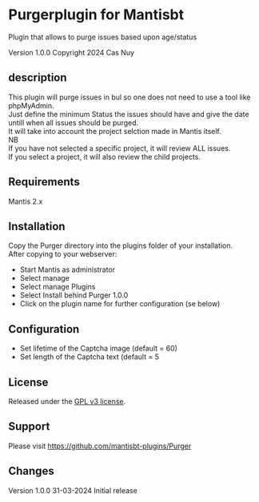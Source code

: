 # Purgerplugin for Mantisbt
Plugin that allows to purge issues based upon age/status

Version 1.0.0
Copyright 2024 Cas Nuy

## description

This plugin will purge issues in bul so one does not need to use a tool like phpMyAdmin.<br>
Just define the minimum Status the issues should have and give the date untill when all issues should be purged.<br>
It will take into account the project selction made in Mantis itself.<br>
NB<br>
If you have not selected a specific project, it will review ALL issues.<br>
If you select a project, it will also review the child projects.<br>

## Requirements

Mantis 2.x

## Installation

Copy the Purger directory into the plugins folder of your installation.<br>
After copying to your webserver:<br>
- Start Mantis as administrator<br>
- Select manage<br>
- Select manage Plugins<br>
- Select Install behind Purger 1.0.0<br>
- Click on the plugin name for further configuration (se below)<br>


## Configuration

- Set lifetime of the Captcha image (default = 60)
- Set length of the Captcha text (default = 5

## License

Released under the [GPL v3 license](http://opensource.org/licenses/GPL-3.0).


## Support

Please visit https://github.com/mantisbt-plugins/Purger

## Changes

Version 1.0.0	31-03-2024	Initial release 
